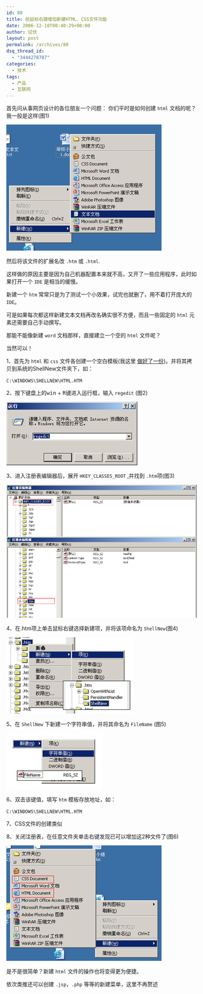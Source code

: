 ```yaml
---
id: 80
title: 给鼠标右键增加新建HTML、CSS文件功能
date: 2006-12-10T00:40:29+00:00
author: 愆伏
layout: post
permalink: /archives/80
dsq_thread_id:
  - "3444278787"
categories:
  - 技术
tags:
  - 产品
  - 互联网
---
```

首先问从事网页设计的各位朋友一个问题：
你们平时是如何创建 `html` 文档的呢？
我一般是这样(图1)

![new file](/wp-content/uploads/200612/10_004532_1.jpg) 
  
然后将该文件的扩展名改 `.htm` 或 `.html`.

这样做的原因主要是因为自己机器配置本来就不高，又开了一些应用程序，此时如果打开一个 `IDE` 是相当的缓慢。
  
新建一个 `htm` 常常只是为了测试一个小效果，试完也就删了，用不着打开庞大的 `IDE`。
  
可是如果每次都这样新建文本文档再改名确实很不方便，而且一些固定的 `html` 元素还需要自己手动撰写。
  
那能不能像新建 `word` 文档那样，直接建立一个空的 `html` 文件呢？
  
当然可以！
  
1、首先为 `html` 和 `css` 文件各创建一个空白模板(我这里 [做好了一份](/wp-content/uploads/200612/10_010608_shellnew.zip))。并将其拷贝到系统的ShellNew文件夹下，如：

```shell
C:\WINDOWS\SHELLNEW\HTML.HTM
```
  
2、按下键盘上的<kbd>win</kbd> + <kbd>R</kbd>键进入运行框，输入 `regedit` (图2)

![regedit](/wp-content/uploads/200612/10_005231_2.jpg) 
  
3、进入注册表编辑器后，展开 `HKEY_CLASSES_ROOT` ,并找到 `.htm`项(图3)

![.htm](/wp-content/uploads/200612/10_005630_3.jpg)  
  
4、在.htm项上单击鼠标右键选择新建项，并将该项命名为 `ShellNew`(图4)

![item](/wp-content/uploads/200612/10_010038_4.jpg)
  
5、在 `ShellNew` 下新建一个字符串值，并将其命名为 `FileName` (图5)

![filename](/wp-content/uploads/200612/10_010418_5.jpg) 
  
6、双击该键值，填写 `htm` 模板存放地址，如：

```shell
C:\WINDOWS\SHELLNEW\HTML.HTM
```
7、CSS文件的创建类似
  
8、关闭注册表，在任意文件夹单击右键发现已可以增加这2种文件了(图6)

![create file](/wp-content/uploads/200612/10_011052_6.jpg)  

是不是很简单？新建 `html` 文件的操作也将变得更为便捷。
  
依次类推还可以创建 `.jsp`，`.php` 等等的新建菜单，这里不再赘述